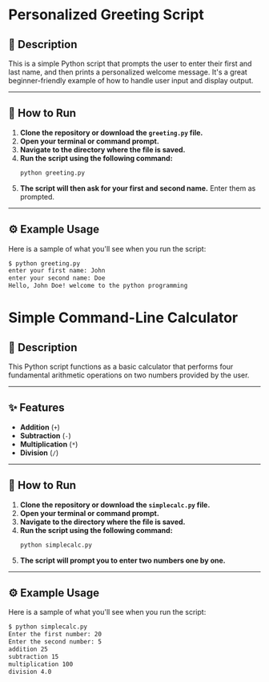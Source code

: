 # Personalized Greeting Script

## 📝 Description

This is a simple Python script that prompts the user to enter their first and last name, and then prints a personalized welcome message. It's a great beginner-friendly example of how to handle user input and display output.

---

## 🚀 How to Run

1.  **Clone the repository or download the `greeting.py` file.**
2.  **Open your terminal or command prompt.**
3.  **Navigate to the directory where the file is saved.**
4.  **Run the script using the following command:**
    ```bash
    python greeting.py
    ```
5.  **The script will then ask for your first and second name.** Enter them as prompted.

---

## ⚙️ Example Usage

Here is a sample of what you'll see when you run the script:

```bash
$ python greeting.py
enter your first name: John
enter your second name: Doe
Hello, John Doe! welcome to the python programming

```
# Simple Command-Line Calculator

## 🧮 Description

This Python script functions as a basic calculator that performs four fundamental arithmetic operations on two numbers provided by the user.

---

## ✨ Features

* **Addition** (`+`)
* **Subtraction** (`-`)
* **Multiplication** (`*`)
* **Division** (`/`)

---

## 🚀 How to Run

1.  **Clone the repository or download the `simplecalc.py` file.**
2.  **Open your terminal or command prompt.**
3.  **Navigate to the directory where the file is saved.**
4.  **Run the script using the following command:**
    ```bash
    python simplecalc.py
    ```
5.  **The script will prompt you to enter two numbers one by one.**

---

## ⚙️ Example Usage

Here is a sample of what you'll see when you run the script:

```bash
$ python simplecalc.py
Enter the first number: 20
Enter the second number: 5
addition 25
subtraction 15
multiplication 100
division 4.0
```
